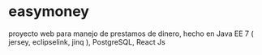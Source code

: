 # easymoney
proyecto web para manejo de prestamos de dinero, hecho en Java EE 7 ( jersey, eclipselink, jinq ), PostgreSQL, React Js
